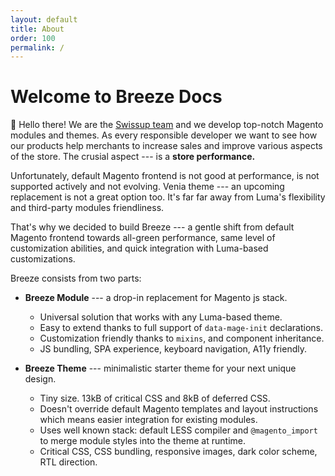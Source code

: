 ```yaml
---
layout: default
title: About
order: 100
permalink: /
---
```


# Welcome to Breeze Docs

👋 Hello there! We are the [Swissup team](https://github.com/swissup) and we develop
top-notch Magento modules and themes. As every responsible developer we want
to see how our products help merchants to increase sales and improve various
aspects of the store. The crusial aspect --- is a **store performance.**

Unfortunately, default Magento frontend is not good at performance, is not
supported actively and not evolving. Venia theme --- an upcoming replacement
is not a great option too. It's far far away from Luma's flexibility and
third-party modules friendliness.

That's why we decided to build Breeze --- a gentle shift from default
Magento frontend towards all-green performance, same level of customization
abilities, and quick integration with Luma-based customizations.

Breeze consists from two parts:

 -  **Breeze Module** --- a drop-in replacement for Magento js stack.

    - Universal solution that works with any Luma-based theme.
    - Easy to extend thanks to full support of `data-mage-init` declarations.
    - Customization friendly thanks to `mixins`, and component inheritance.
    - JS bundling, SPA experience, keyboard navigation, A11y friendly.

 -  **Breeze Theme** --- minimalistic starter theme for your next unique design.

    - Tiny size. 13kB of critical CSS and 8kB of deferred CSS.
    - Doesn't override default Magento templates and layout instructions which
      means easier integration for existing modules.
    - Uses well known stack: default LESS compiler and `@magento_import`
      to merge module styles into the theme at runtime.
    - Critical CSS, CSS bundling, responsive images, dark color scheme, RTL direction.
